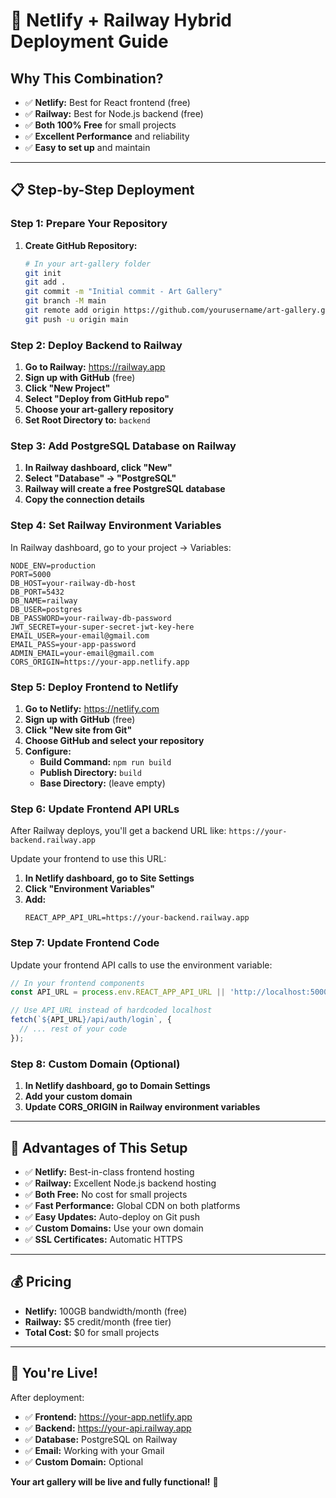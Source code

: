 # 🚀 Netlify + Railway Hybrid Deployment Guide

## **Why This Combination?**
- ✅ **Netlify:** Best for React frontend (free)
- ✅ **Railway:** Best for Node.js backend (free)
- ✅ **Both 100% Free** for small projects
- ✅ **Excellent Performance** and reliability
- ✅ **Easy to set up** and maintain

---

## **📋 Step-by-Step Deployment**

### **Step 1: Prepare Your Repository**

1. **Create GitHub Repository:**
   ```bash
   # In your art-gallery folder
   git init
   git add .
   git commit -m "Initial commit - Art Gallery"
   git branch -M main
   git remote add origin https://github.com/yourusername/art-gallery.git
   git push -u origin main
   ```

### **Step 2: Deploy Backend to Railway**

1. **Go to Railway:** https://railway.app
2. **Sign up with GitHub** (free)
3. **Click "New Project"**
4. **Select "Deploy from GitHub repo"**
5. **Choose your art-gallery repository**
6. **Set Root Directory to:** `backend`

### **Step 3: Add PostgreSQL Database on Railway**

1. **In Railway dashboard, click "New"**
2. **Select "Database" → "PostgreSQL"**
3. **Railway will create a free PostgreSQL database**
4. **Copy the connection details**

### **Step 4: Set Railway Environment Variables**

In Railway dashboard, go to your project → Variables:

```env
NODE_ENV=production
PORT=5000
DB_HOST=your-railway-db-host
DB_PORT=5432
DB_NAME=railway
DB_USER=postgres
DB_PASSWORD=your-railway-db-password
JWT_SECRET=your-super-secret-jwt-key-here
EMAIL_USER=your-email@gmail.com
EMAIL_PASS=your-app-password
ADMIN_EMAIL=your-email@gmail.com
CORS_ORIGIN=https://your-app.netlify.app
```

### **Step 5: Deploy Frontend to Netlify**

1. **Go to Netlify:** https://netlify.com
2. **Sign up with GitHub** (free)
3. **Click "New site from Git"**
4. **Choose GitHub and select your repository**
5. **Configure:**
   - **Build Command:** `npm run build`
   - **Publish Directory:** `build`
   - **Base Directory:** (leave empty)

### **Step 6: Update Frontend API URLs**

After Railway deploys, you'll get a backend URL like:
`https://your-backend.railway.app`

Update your frontend to use this URL:

1. **In Netlify dashboard, go to Site Settings**
2. **Click "Environment Variables"**
3. **Add:**
   ```
   REACT_APP_API_URL=https://your-backend.railway.app
   ```

### **Step 7: Update Frontend Code**

Update your frontend API calls to use the environment variable:

```javascript
// In your frontend components
const API_URL = process.env.REACT_APP_API_URL || 'http://localhost:5000';

// Use API_URL instead of hardcoded localhost
fetch(`${API_URL}/api/auth/login`, {
  // ... rest of your code
});
```

### **Step 8: Custom Domain (Optional)**

1. **In Netlify dashboard, go to Domain Settings**
2. **Add your custom domain**
3. **Update CORS_ORIGIN in Railway environment variables**

---

## **🎯 Advantages of This Setup**

- ✅ **Netlify:** Best-in-class frontend hosting
- ✅ **Railway:** Excellent Node.js backend hosting
- ✅ **Both Free:** No cost for small projects
- ✅ **Fast Performance:** Global CDN on both platforms
- ✅ **Easy Updates:** Auto-deploy on Git push
- ✅ **Custom Domains:** Use your own domain
- ✅ **SSL Certificates:** Automatic HTTPS

---

## **💰 Pricing**

- **Netlify:** 100GB bandwidth/month (free)
- **Railway:** $5 credit/month (free tier)
- **Total Cost:** $0 for small projects

---

## **🎉 You're Live!**

After deployment:
- ✅ **Frontend:** https://your-app.netlify.app
- ✅ **Backend:** https://your-api.railway.app
- ✅ **Database:** PostgreSQL on Railway
- ✅ **Email:** Working with your Gmail
- ✅ **Custom Domain:** Optional

**Your art gallery will be live and fully functional!** 🚀
